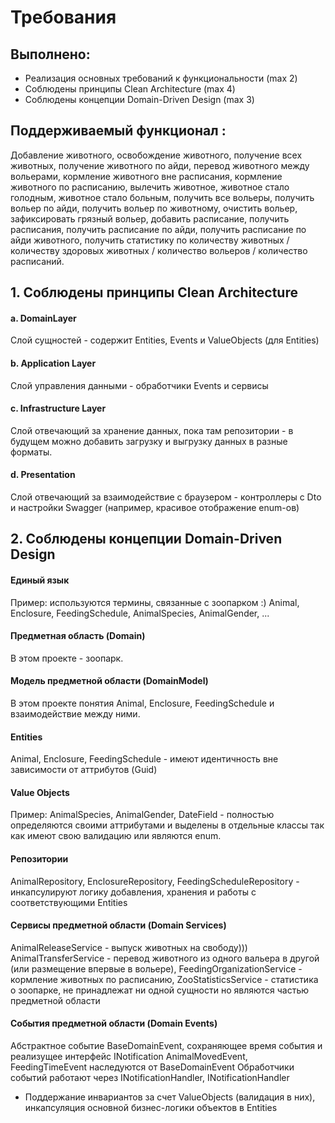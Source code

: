 ﻿# Требования

## Выполнено:
+  Реализация основных требований к функциональности (max 2)
+  Соблюдены принципы Clean Architecture (max 4)
+  Соблюдены концепции Domain-Driven Design (max 3)

## Поддерживаемый функционал :
Добавление животного, освобождение животного, получение всех животных, получение животного по айди, перевод животного между вольерами, кормление животного вне расписания,
кормление животного по расписанию, вылечить животное, животное стало голодным, животное стало больным, получить все вольеры, получить вольер по айди, получить вольер по 
животному, очистить вольер, зафиксировать грязный вольер, добавить расписание, получить расписания, получить расписание по айди, получить расписание по айди животного,
получить статистику по количеству животных / количеству здоровых животных / количество вольеров / количество расписаний. 

## 1. Соблюдены принципы Clean Architecture
#### a. DomainLayer
  Слой сущностей - содержит Entities, Events и ValueObjects (для Entities)
#### b. Application Layer
  Слой управления данными - обработчики Events и сервисы
#### c. Infrastructure Layer 
  Слой отвечающий за хранение данных, пока там репозитории - в будущем можно добавить загрузку и выгрузку данных в разные форматы. 
#### d. Presentation
  Слой отвечающий за взаимодействие с браузером - контроллеры с Dto и настройки Swagger (например, красивое отображение enum-ов)
## 2. Соблюдены концепции Domain-Driven Design 
#### Единый язык
  Пример: используются термины, связанные с зоопарком :) Animal, Enclosure, FeedingSchedule, AnimalSpecies, AnimalGender, ...
#### Предметная область (Domain)
  В этом проекте - зоопарк.
#### Модель предметной области (DomainModel)
  В этом проекте понятия Animal, Enclosure, FeedingSchedule и взаимодействие между ними.
#### Entities
  Animal, Enclosure, FeedingSchedule - имеют идентичность вне зависимости от аттрибутов (Guid)
#### Value Objects
  Пример: AnimalSpecies, AnimalGender, DateField - полностью определяются своими аттрибутами и выделены в отдельные классы так как имеют свою валидацию или являются enum.
#### Репозитории
  AnimalRepository, EnclosureRepository, FeedingScheduleRepository - инкапсулируют логику добавления, хранения и работы с соответствующими Entities
#### Сервисы предметной области (Domain Services)
  AnimalReleaseService - выпуск животных на свободу))) AnimalTransferService - перевод животного из одного вальера в другой (или размещение впервые в вольере), FeedingOrganizationService - кормление животных по расписанию, ZooStatisticsService - статистика о зоопарке, не принадлежат ни одной сущности но являются частью предметной области
#### События предметной области (Domain Events)
  Абстрактное событие BaseDomainEvent, сохраняющее время события и реализущее интерфейс INotification
  AnimalMovedEvent, FeedingTimeEvent наследуются от BaseDomainEvent
  Обработчики событий работают через INotificationHandler<AnimalMovedEvent>, INotificationHandler<FeedingTimeEvent>
+ Поддержание инвариантов за счет ValueObjects (валидация в них), инкапсуляция основной бизнес-логики объектов в Entities 
  
